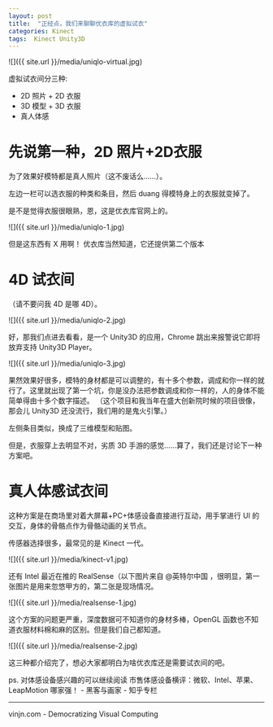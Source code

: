 ```yaml
---
layout: post
title:  "正经点，我们来聊聊优衣库的虚拟试衣"
categories: Kinect
tags:  Kinect Unity3D
---
```


![]({{ site.url }}/media/uniqlo-virtual.jpg)

虚拟试衣间分三种:
- 2D 照片 + 2D 衣服
- 3D 模型 + 3D 衣服
- 真人体感




先说第一种，2D 照片+2D衣服
=
为了效果好模特都是真人照片（这不废话么……）。

左边一栏可以选衣服的种类和条目，然后 duang 得模特身上的衣服就变掉了。

是不是觉得衣服很眼熟，恩，这是优衣库官网上的。

![]({{ site.url }}/media/uniqlo-1.jpg)

但是这东西有 X 用啊！
优衣库当然知道，它还提供第二个版本

4D 试衣间
=
（请不要问我 4D 是哪 4D）。

![]({{ site.url }}/media/uniqlo-2.jpg)

好，那我们点进去看看，是一个 Unity3D 的应用，Chrome 跳出来报警说它即将放弃支持 Unity3D Player。

![]({{ site.url }}/media/uniqlo-3.jpg)

果然效果好很多，模特的身材都是可以调整的，有十多个参数，调成和你一样的就行了。这里就出现了第一个坑，你是没办法把参数调成和你一样的，人的身体不能简单得由十多个数字描述。
（这个项目和我当年在盛大创新院时候的项目很像，那会儿 Unity3D 还没流行，我们用的是鬼火引擎。）

左侧条目类似，换成了三维模型和贴图。

但是，衣服穿上去明显不对，劣质 3D 手游的感觉……算了，我们还是讨论下一种方案吧。

真人体感试衣间
=

这种方案是在商场里对着大屏幕+PC+体感设备直接进行互动，用手掌进行 UI 的交互，身体的骨骼点作为骨骼动画的关节点。

传感器选择很多，最常见的是 Kinect 一代。

![]({{ site.url }}/media/kinect-v1.jpg)


还有 Intel 最近在推的 RealSense（以下图片来自 
@英特尔中国 ，很明显，第一张图片是用来忽悠甲方的，第二张是现场情况。

![]({{ site.url }}/media/realsense-1.jpg)

这个方案的问题更严重，深度数据可不知道你的身材多棒，OpenGL 函数也不知道衣服材料棉和麻的区别。但是我们自己都知道。

![]({{ site.url }}/media/realsense-2.jpg)

这三种都介绍完了，想必大家都明白为啥优衣库还是需要试衣间的吧。

ps. 对体感设备感兴趣的可以继续阅读 市售体感设备横评：微软、Intel、苹果、LeapMotion 哪家强！ - 黑客与画家 - 知乎专栏


----
vinjn.com - Democratizing Visual Computing
